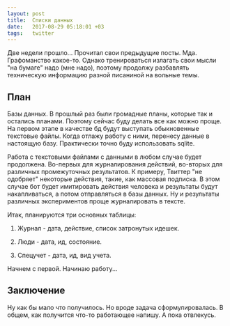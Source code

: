 ```yaml
---
layout: post
title:  Списки данных
date:   2017-08-29 05:18:01 +03
tags:   twitter
---
```


Две недели прошло... Прочитал свои предыдущие посты. Мда. Графоманство какое-то. Однако тренироваться излагать свои мысли "на бумаге" надо (мне надо), поэтому продолжу разбавлять техническую информацию разной писаниной на вольные темы.

План
------

Базы данных. В прошлый раз были громадные планы, которые так и остались планами. Поэтому сейчас буду делать все как можно проще. На первом этапе в качестве бд будут выступать обыкновенные текстовые файлы. Когда отлажу работу с ними, перенесу данные в настоящую базу. Практически точно буду использовать sqlite.

Работа с текстовыми файлами с данными в любом случае будет продолжена. Во-первых для журналирования действий, во-вторых для различных промежуточных результатов. К примеру, Твиттер "не одобряет" некоторые действия, такие, как массовая подписка. В этом случае бот будет имитировать действия человека и результаты будут накапливаться, а потом отправляться в базы данных. Ну и результаты различных экспериментов проще журналировать в тексте.

Итак, планируются три основных таблицы:

1. Журнал - дата, действие, список затронутых идешек.

2. Люди - дата, ид, состояние.

3. Спецучет - дата, ид, вид учета.

Начнем с первой. Начинаю работу...

Заключение
----------

Ну как бы мало что получилось. Но вроде задача сформулировалась. В общем, как получится что-то работающее напишу. А пока отвлекусь.
